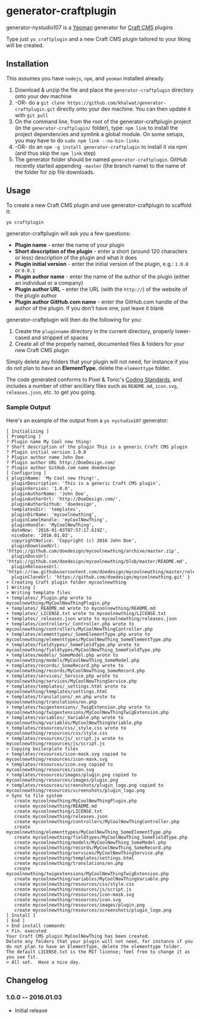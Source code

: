 # generator-craftplugin 

generator-nystudio107 is a [Yeoman](http://yeoman.io) generator for [Craft CMS](http://www.buildwithcraft.com) plugins

Type just `yo craftplugin` and a new Craft CMS plugin tailored to your liking will be created.

## Installation

This assumes you have `nodejs`, `npm`, and `yeoman` installed already.

1. Download & unzip the file and place the `generator-craftplugin` directory onto your dev machine
2.  -OR- do a `git clone https://github.com/khalwat/generator-craftplugin.git` directly onto your dev machine.  You can then update it with `git pull`
3. On the command line, from the root of the generator-craftplugin project (in the `generator-craftplugin/` folder), type: `npm link` to install the project dependencies and symlink a global module.  On some setups, you may have to do `sudo npm link --no-bin-links`
4.  -OR- do an `npm -g install generator-craftplugin` to install it via npm (and thus skip the `npm link` step)
5. The generator folder should be named `generator-craftplugin`.  GitHub recently started appending `-master` (the branch name) to the name of the folder for zip file downloads.

## Usage

To create a new Craft CMS plugin and use generator-craftplugin to scaffold it:

    yo craftplugin

generator-craftplugin will ask you a few questions:

* **Plugin name** - enter the name of your plugin
* **Short description of the plugin** - enter a short (around 120 characters or less) description of the plugin and what it does
* **Plugin initial version** - enter the initial version of the plugin, e.g.: `1.0.0` or `0.0.1`
* **Plugin author name** - enter the name of the author of the plugin (either an individual or a company)
* **Plugin author URL** - enter the URL (with the `http://`) of the website of the plugin author
* **Plugin author GitHub.com name** - enter the GitHub.com handle of the author of the plugin.  If you don't have one, just leave it blank

generator-craftplugin will then do the following for you:

1. Create the `pluginname` directory in the current directory, properly lower-cased and stripped of spaces
2. Create all of the properly named, documented files & folders for your new Craft CMS plugin

Simply delete any folders that your plugin will not need, for instance if you do not plan to have an **ElementType**, delete the `elementtype` folder.

The code generated conforms to Pixel & Tonic's [Coding Standards](https://github.com/pixelandtonic/CodingStandards/blob/master/standards/PHP.md), and includes a number of other ancillary files such as `README.md`, `icon.svg`, `releases.json`, etc. to get you going.

### Sample Output

Here's an example of the output from a `yo nystudio107` generator:

```
[ Initializing ]
[ Prompting ]
? Plugin name My Cool new thing!
? Short description of the plugin This is a generic Craft CMS plugin
? Plugin initial version 1.0.0
? Plugin author name John Doe
? Plugin author URL http://DoeDesign.com/
? Plugin author GitHub.com name doedesign
[ Configuring ]
{ pluginName: 'My Cool new thing!',
  pluginDescription: 'This is a generic Craft CMS plugin',
  pluginVersion: '1.0.0',
  pluginAuthorName: 'John Doe',
  pluginAuthorUrl: 'http://DoeDesign.com/',
  pluginAuthorGithub: 'doedesign',
  templatesDir: 'templates',
  pluginDirName: 'mycoolnewthing',
  pluginCamelHandle: 'myCoolNewThing',
  pluginHandle: 'MyCoolNewThing',
  dateNow: '2016-01-03T07:57:17.619Z',
  niceDate: '2016.01.03',
  copyrightNotice: 'Copyright (c) 2016 John Doe',
  pluginDownloadUrl: 'https://github.com/doedesign/mycoolnewthing/archive/master.zip',
  pluginDocsUrl: 'https://github.com/doedesign/mycoolnewthing/blob/master/README.md',
  pluginReleasesUrl: 'https://raw.githubusercontent.com/doedesign/mycoolnewthing/master/releases.json',
  pluginCloneUrl: 'https://github.com/doedesign/mycoolnewthing.git' }
+ Creating Craft plugin folder mycoolnewthing
[ Writing ]
> Writing template files
+ templates/_Plugin.php wrote to mycoolnewthing/MyCoolNewThingPlugin.php
+ templates/_README.md wrote to mycoolnewthing/README.md
+ templates/_LICENSE.txt wrote to mycoolnewthing/LICENSE.txt
+ templates/_releases.json wrote to mycoolnewthing/releases.json
+ templates/controllers/_Controller.php wrote to mycoolnewthing/controllers/MyCoolNewThingController.php
+ templates/elementtypes/_SomeElementType.php wrote to mycoolnewthing/elementtypes/MyCoolNewThing_SomeElementType.php
+ templates/fieldtypes/_SomeFieldType.php wrote to mycoolnewthing/fieldtypes/MyCoolNewThing_SomeFieldType.php
+ templates/models/_SomeModel.php wrote to mycoolnewthing/models/MyCoolNewThing_SomeModel.php
+ templates/records/_SomeRecord.php wrote to mycoolnewthing/records/MyCoolNewThing_SomeRecord.php
+ templates/services/_Service.php wrote to mycoolnewthing/services/MyCoolNewThingService.php
+ templates/templates/_settings.html wrote to mycoolnewthing/templates/settings.html
+ templates/translations/_en.php wrote to mycoolnewthing/translations/en.php
+ templates/twigextensions/_TwigExtension.php wrote to mycoolnewthing/twigextensions/MyCoolNewThingTwigExtension.php
+ templates/variables/_Variable.php wrote to mycoolnewthing/variables/MyCoolNewThingVariable.php
+ templates/resources/css/_style.css wrote to mycoolnewthing/resources/css/style.css
+ templates/resources/js/_script.js wrote to mycoolnewthing/resources/js/script.js
> Copying boilerplate files
+ templates/resources/icon-mask.svg copied to mycoolnewthing/resources/icon-mask.svg
+ templates/resources/icon.svg copied to mycoolnewthing/resources/icon.svg
+ templates/resources/images/plugin.png copied to mycoolnewthing/resources/images/plugin.png
+ templates/resources/screenshots/plugin_logo.png copied to mycoolnewthing/resources/screenshots/plugin_logo.png
> Sync to file system
   create mycoolnewthing/MyCoolNewThingPlugin.php
   create mycoolnewthing/README.md
   create mycoolnewthing/LICENSE.txt
   create mycoolnewthing/releases.json
   create mycoolnewthing/controllers/MyCoolNewThingController.php
   create mycoolnewthing/elementtypes/MyCoolNewThing_SomeElementType.php
   create mycoolnewthing/fieldtypes/MyCoolNewThing_SomeFieldType.php
   create mycoolnewthing/models/MyCoolNewThing_SomeModel.php
   create mycoolnewthing/records/MyCoolNewThing_SomeRecord.php
   create mycoolnewthing/services/MyCoolNewThingService.php
   create mycoolnewthing/templates/settings.html
   create mycoolnewthing/translations/en.php
   create mycoolnewthing/twigextensions/MyCoolNewThingTwigExtension.php
   create mycoolnewthing/variables/MyCoolNewThingVariable.php
   create mycoolnewthing/resources/css/style.css
   create mycoolnewthing/resources/js/script.js
   create mycoolnewthing/resources/icon-mask.svg
   create mycoolnewthing/resources/icon.svg
   create mycoolnewthing/resources/images/plugin.png
   create mycoolnewthing/resources/screenshots/plugin_logo.png
[ Install ]
[ End ]
> End install commands
+ Fin. executed
Your Craft CMS plugin MyCoolNewThing has been created.
Delete any folders that your plugin will not need, for instance if you do not plan to have an ElementType, delete the elementtype folder.
The default LICENSE.txt is the MIT license; feel free to change it as you see fit.
> All set.  Have a nice day.
```

## Changelog

### 1.0.0 -- 2016.01.03

* Initial release
